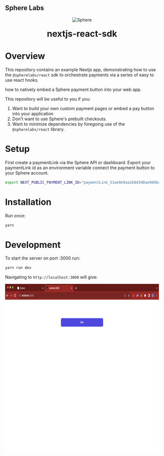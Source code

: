 ## Sphere Labs

<div align="center">
    <a>
        <img alt="Sphere" src="https://avatars.githubusercontent.com/u/109333730?s=200&v=4" width="95"/>
    </a>
  <h1 style="margin-top:20px;">nextjs-react-sdk</h1>
</div>

# Overview

This repository contains an example Nextjs app, demonstrating how to use the `@spherelabs/react` sdk to orchestrate payments via a series of easy to use react hooks.

how to natively embed a Sphere payment button into your web app.

This repository will be useful to you if you:

1. Want to build your own custom payment pages or embed a pay button into your application
1. Don't want to use Sphere's prebuilt checkouts.
1. Want to minimize dependencies by foregoing use of the `@spherelabs/react` library.

# Setup

First create a paymentLink via the Sphere API or dashboard. Export your paymentLink id as an environment variable connect the payment button to your Sphere account.

```bash
export NEXT_PUBLIC_PAYMENT_LINK_ID="paymentLink_51ae9e9aa1684340ae969bc1b23f540d"
```

# Installation

Run once:

```bash
yarn
```

# Development

To start the server on port :3000 run:

```bash
yarn run dev
```

Navigating to `http://localhost:3000` will give:

<div align="center">
<img src="../assets/nestjs-react.png" width="800" height="550"/>
</div>
